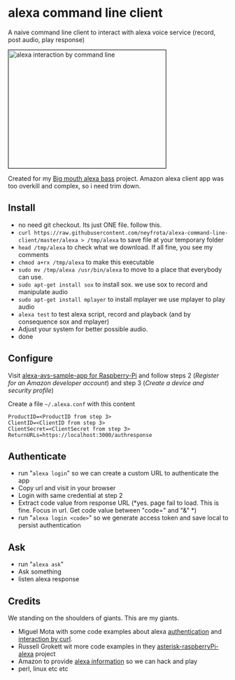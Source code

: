 # alexa command line client

A naive command line client to interact with alexa voice service (record, post audio, play response)

<a href="http://www.youtube.com/watch?feature=player_embedded&v=W00Xq1SpXCs
" target="_blank"><img src="http://img.youtube.com/vi/W00Xq1SpXCs/0.jpg" 
alt="alexa interaction by command line" width="360" height="270" border="1" /></a>

Created for my [Big mouth alexa bass](https://github.com/neyfrota/Big-Mouth-Alexa-Bass) project. Amazon alexa client app was too overkill and complex, so i need trim down.   

## Install 

* no need git checkout. Its just ONE file. follow this.
* ```curl https://raw.githubusercontent.com/neyfrota/alexa-command-line-client/master/alexa > /tmp/alexa``` to save file at your temporary folder
* ```head /tmp/alexa``` to check what we download. If all fine, you see my comments
* ```chmod a+rx /tmp/alexa``` to make this executable
* ```sudo mv /tmp/alexa /usr/bin/alexa``` to move to a place that everybody can use.
* ```sudo apt-get install sox``` to install sox. we use sox to record and manipulate audio
* ```sudo apt-get install mplayer``` to install mplayer we use mplayer to play audio
* ```alexa test``` to test alexa script, record and playback (and by consequence sox and mplayer)
* Adjust your system for better possible audio. 
* done

## Configure

Visit [alexa-avs-sample-app for Raspberry-Pi](https://github.com/alexa/alexa-avs-sample-app/wiki/Raspberry-Pi) and follow steps 2 (*Register for an Amazon developer account*) and step 3 (*Create a device and security profile*)

Create a file  ```~/.alexa.conf``` with this content
```
ProductID=<ProductID from step 3>
ClientID=<ClientID from step 3>
ClientSecret=<ClientSecret from step 3>
ReturnURLs=https://localhost:3000/authresponse

```

## Authenticate

* run "```alexa login```" so we can create a custom URL to authenticate the app
* Copy url and visit in your browser
* Login with same credential at step 2
* Extract code value from response URL (*yes. page fail to load. This is fine. Focus in url. Get code value between "code=" and "&" *)
* run "```alexa login <code>```" so we generate access token and save local to persist authentication


## Ask

* run "```alexa ask```" 
* Ask something
* listen alexa response

## Credits

We standing on the shoulders of giants. This are my giants.

* Miguel Mota with some code examples about alexa [authentication](https://miguelmota.com/blog/alexa-voice-service-authentication/) and [interaction by curl](https://miguelmota.com/blog/alexa-voice-service-with-curl/).
* Russell Grokett wit more code examples in they [asterisk-raspberryPi-alexa](https://github.com/rgrokett/RaspiAsteriskAlexa) project
* Amazon to provide [alexa information](https://github.com/alexa/) so we can hack and play
* perl, linux etc etc
